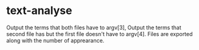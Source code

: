 # text-analyse
Output the terms that both files have to argv[3], 
Output the terms that second file has but the first file doesn't have to argv[4].
Files are exported along with the number of apprearance.
